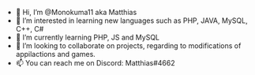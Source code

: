 - 👋 Hi, I’m @Monokuma11 aka Matthias
- 👀 I’m interested in learning new languages such as PHP, JAVA, MySQL, C++, C#
- 🌱 I’m currently learning PHP, JS and MySQL
- 💞️ I’m looking to collaborate on projects, regarding to modifications of appilactions and games.
- 📫 You can reach me on Discord: Matthias#4662 

<!---
Monokuma11/Monokuma11 is a ✨ special ✨ repository because its `README.md` (this file) appears on your GitHub profile.
You can click the Preview link to take a look at your changes.
--->
